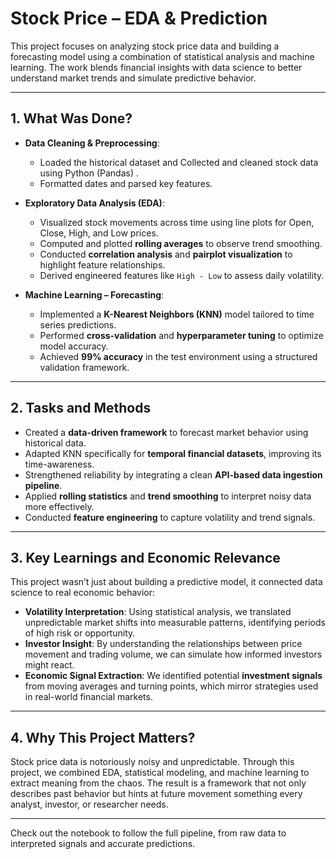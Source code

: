 # Stock Price – EDA & Prediction

This project focuses on analyzing stock price data and building a forecasting model using a combination of statistical analysis and machine learning. The work blends financial insights with data science to better understand market trends and simulate predictive behavior.

---

## 1. What Was Done?

- **Data Cleaning & Preprocessing**:
  - Loaded the historical dataset and Collected and cleaned stock data using Python (Pandas) .
  - Formatted dates and parsed key features.

- **Exploratory Data Analysis (EDA)**:
  - Visualized stock movements across time using line plots for Open, Close, High, and Low prices.
  - Computed and plotted **rolling averages** to observe trend smoothing.
  - Conducted **correlation analysis** and **pairplot visualization** to highlight feature relationships.
  - Derived engineered features like `High - Low` to assess daily volatility.

- **Machine Learning – Forecasting**:
  - Implemented a **K-Nearest Neighbors (KNN)** model tailored to time series predictions.
  - Performed **cross-validation** and **hyperparameter tuning** to optimize model accuracy.
  - Achieved **99% accuracy** in the test environment using a structured validation framework.

---

## 2. Tasks and Methods

- Created a **data-driven framework** to forecast market behavior using historical data.
- Adapted KNN specifically for **temporal financial datasets**, improving its time-awareness.
- Strengthened reliability by integrating a clean **API-based data ingestion pipeline**.
- Applied **rolling statistics** and **trend smoothing** to interpret noisy data more effectively.
- Conducted **feature engineering** to capture volatility and trend signals.

---

## 3. Key Learnings and Economic Relevance

This project wasn’t just about building a predictive model, it connected data science to real economic behavior:

- **Volatility Interpretation**: Using statistical analysis, we translated unpredictable market shifts into measurable patterns, identifying periods of high risk or opportunity.
- **Investor Insight**: By understanding the relationships between price movement and trading volume, we can simulate how informed investors might react.
- **Economic Signal Extraction**: We identified potential **investment signals** from moving averages and turning points, which mirror strategies used in real-world financial markets.
---

## 4. Why This Project Matters?

Stock price data is notoriously noisy and unpredictable. Through this project, we combined EDA, statistical modeling, and machine learning to extract meaning from the chaos. The result is a framework that not only describes past behavior but hints at future movement something every analyst, investor, or researcher needs.

---

Check out the notebook to follow the full pipeline, from raw data to interpreted signals and accurate predictions.
